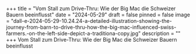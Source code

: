 +++
title = "Vom Stall zum Drive-Thru: Wie der Big Mac die Schweizer Bauern beeinflusst"
date = "2024-05-29"
draft = false
pinned = false
image = "dall-e-2024-05-29-10.24.24-a-detailed-illustration-showing-the-journey-from-barn-to-drive-thru-how-the-big-mac-influenced-swiss-farmers.-on-the-left-side-depict-a-traditiona-copy.jpg"
description = ""
+++
Vom Stall zum Drive-Thru: Wie der Big Mac die Schweizer Bauern beeinflusst